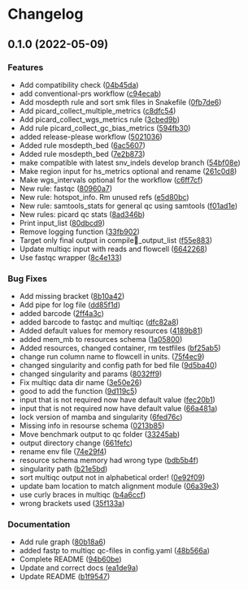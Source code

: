 # Changelog

## 0.1.0 (2022-05-09)


### Features

* Add compatibility check ([04b45da](https://www.github.com/hydra-genetics/qc/commit/04b45da457fd1790977e68221206e49b6f537359))
* add conventional-prs workflow ([c94ecab](https://www.github.com/hydra-genetics/qc/commit/c94ecab660e4fb77e498d0f1bf7481f9af5f5ba3))
* Add mosdepth rule and sort smk files in Snakefile ([0fb7de6](https://www.github.com/hydra-genetics/qc/commit/0fb7de6bbbf91aff464b74a6787cf48255046b34))
* Add picard_collect_multiple_metrics ([c8dfc54](https://www.github.com/hydra-genetics/qc/commit/c8dfc542f74a8735ef816e6a5502a4f88e43039a))
* Add picard_collect_wgs_metrics rule ([3cbed9b](https://www.github.com/hydra-genetics/qc/commit/3cbed9bf67bf83cad17b9306eabfb1dbc5fcff6a))
* Add rule picard_collect_gc_bias_metrics ([594fb30](https://www.github.com/hydra-genetics/qc/commit/594fb30decdeb7f7637bc633f18fa64582f4df86))
* added release-please workflow ([5021036](https://www.github.com/hydra-genetics/qc/commit/50210365996ad8dae3abe1013bed335f0fe3cd5c))
* Added rule mosdepth_bed ([6ac5607](https://www.github.com/hydra-genetics/qc/commit/6ac560740582906bfff8f0456cf48b1f91e8475d))
* Added rule mosdepth_bed ([7e2b873](https://www.github.com/hydra-genetics/qc/commit/7e2b873fdeb497c9e08c2368767b9e59ae92d361))
* make compatible with latest snv_indels develop branch ([54bf08e](https://www.github.com/hydra-genetics/qc/commit/54bf08eb37da0ecebbb45227ea07f03863692cba))
* Make region input for hs_metrics optional and rename ([261c0d8](https://www.github.com/hydra-genetics/qc/commit/261c0d801a33106f0c7b3bdfa72ddef25e707054))
* Make wgs_intervals optional for the workflow ([c6ff7cf](https://www.github.com/hydra-genetics/qc/commit/c6ff7cf9664b0af0172fe2ecdb2751f1d0fe3e32))
* New rule: fastqc ([80960a7](https://www.github.com/hydra-genetics/qc/commit/80960a7009f283d9dea49d3d5b12d7753990a323))
* New rule: hotspot_info. Rm unused refs ([e5d80bc](https://www.github.com/hydra-genetics/qc/commit/e5d80bc4f8b749f2ab875edb56275ad04a664782))
* New rule: samtools_stats for general qc using samtools ([f01ad1e](https://www.github.com/hydra-genetics/qc/commit/f01ad1ea5793f9787d6c2f31060a46eac3aab5a7))
* New rules: picard qc stats ([8ad346b](https://www.github.com/hydra-genetics/qc/commit/8ad346b7c31c30efbd906e1a011954b071adc432))
* Print input_list ([80dbcd9](https://www.github.com/hydra-genetics/qc/commit/80dbcd94f2399295940c81c2b3f75552b5db18d9))
* Remove logging function ([33fb902](https://www.github.com/hydra-genetics/qc/commit/33fb90261771a4f86aff4a49c77184f3012eccba))
* Target only final output in compile_output_list ([f55e883](https://www.github.com/hydra-genetics/qc/commit/f55e883814c2dd3bbd45cb386b80a3eb8c772cac))
* Update multiqc input with reads and flowcell ([6642268](https://www.github.com/hydra-genetics/qc/commit/6642268471c1da20f7163b7bb201334d3fdac321))
* Use fastqc wrapper ([8c4e133](https://www.github.com/hydra-genetics/qc/commit/8c4e133e9a29135cb715b3a5641fd72d73c5d6c2))


### Bug Fixes

* Add missing bracket ([8b10a42](https://www.github.com/hydra-genetics/qc/commit/8b10a42b4f9b2ce9dbafb6a4bb3a0f0c8defc34c))
* Add pipe for log file ([dd85f1d](https://www.github.com/hydra-genetics/qc/commit/dd85f1d8ded523cc1268975e7e0b849b229f505a))
* added barcode ([2ff4a3c](https://www.github.com/hydra-genetics/qc/commit/2ff4a3cdc3a044993d146dcdf7543d8a3cd87f23))
* added barcode to fastqc and multiqc ([dfc82a8](https://www.github.com/hydra-genetics/qc/commit/dfc82a83648e51e86d382d6d9f0cb22070e768c7))
* Added default values for memory resources ([4189b81](https://www.github.com/hydra-genetics/qc/commit/4189b81bd8313fd153481ed53d0129c77b50b333))
* added mem_mb to resources schema ([1a05800](https://www.github.com/hydra-genetics/qc/commit/1a05800c6ec1f1b580f80f300db7832926f37c08))
* Added resources, changed container, rm testfiles ([bf25ab5](https://www.github.com/hydra-genetics/qc/commit/bf25ab511311af53cf60aa7f554a0bf2a02503eb))
* change run column name to flowcell in units. ([75f4ec9](https://www.github.com/hydra-genetics/qc/commit/75f4ec90800909306df27a03af5bfd022ea3e9ce))
* changed singularity and config path for bed file ([9d5ba40](https://www.github.com/hydra-genetics/qc/commit/9d5ba40589905eadef5ace7ce8197410927273d2))
* changed singularity and params ([8032ff9](https://www.github.com/hydra-genetics/qc/commit/8032ff91b32f55b4883111a4c0633ce4a5e521be))
* Fix multiqc data dir name ([3e50e26](https://www.github.com/hydra-genetics/qc/commit/3e50e266874fef704b1b6df932ab225841d76cbd))
* good to add the function ([9d119c5](https://www.github.com/hydra-genetics/qc/commit/9d119c5ca1ecce78923cd7fa840590d6db404d9e))
* input that is not required now have default value ([fec20b1](https://www.github.com/hydra-genetics/qc/commit/fec20b178d7d92762b491e2e87be2b48bc44cd7d))
* input that is not required now have default value ([66a481a](https://www.github.com/hydra-genetics/qc/commit/66a481a95d56877f7aebe0acff17e9e8a451371c))
* lock version of mamba and singularity ([6fed76c](https://www.github.com/hydra-genetics/qc/commit/6fed76c260261288ec7ea35f79c5d32d08000e71))
* Missing info in resourse schema ([0213b85](https://www.github.com/hydra-genetics/qc/commit/0213b85907f6f81e01721961fd6a589405db0057))
* Move benchmark output to qc folder ([33245ab](https://www.github.com/hydra-genetics/qc/commit/33245abe52686856b4cfc7c24e5c203cec72f0e5))
* output directory change ([661fefc](https://www.github.com/hydra-genetics/qc/commit/661fefcc77ed4f4823e95b7c898bae21fa55a905))
* rename env file ([74e29f4](https://www.github.com/hydra-genetics/qc/commit/74e29f41bfadeddfbd9b043d8045589005ba81b6))
* resource schema memory had wrong type ([bdb5b4f](https://www.github.com/hydra-genetics/qc/commit/bdb5b4f6564d5349842b621b8f73b73e5fdbcab5))
* singularity path ([b21e5bd](https://www.github.com/hydra-genetics/qc/commit/b21e5bd2ef7615e140241025919e5097d1a4056b))
* sort multiqc output not in alphabetical order! ([0e92f09](https://www.github.com/hydra-genetics/qc/commit/0e92f096da60912a9f3b760010510b06a3fc828a))
* update bam location to match alignment module ([06a39e3](https://www.github.com/hydra-genetics/qc/commit/06a39e3b2aa32acd630d8c6d3e4378009a80c636))
* use curly braces in multiqc ([b4a6ccf](https://www.github.com/hydra-genetics/qc/commit/b4a6ccff79be22c0bf5e7b7bff96b685a1c9d512))
* wrong brackets used ([35f133a](https://www.github.com/hydra-genetics/qc/commit/35f133aafa63beb61de2c4471dbec2cf91f55a47))


### Documentation

* Add rule graph ([80b18a6](https://www.github.com/hydra-genetics/qc/commit/80b18a636f169c9421160c268daa19d212c89ec3))
* added fastp to multiqc qc-files in config.yaml ([48b566a](https://www.github.com/hydra-genetics/qc/commit/48b566a8071b340bcb6d9838e44f4814f086e0f2))
* Complete README ([94b60be](https://www.github.com/hydra-genetics/qc/commit/94b60be965287af4a91186aa375099e1f6f58fa5))
* Update and correct docs ([ea1de9a](https://www.github.com/hydra-genetics/qc/commit/ea1de9a0ec1bd1ddd4fd9568538aefce46faa7a9))
* Update README ([b1f9547](https://www.github.com/hydra-genetics/qc/commit/b1f95478230dd5333c4b794fe2186634f0ee5f29))
